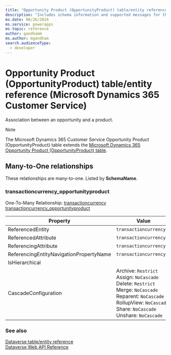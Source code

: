 ```yaml
---
title: "Opportunity Product (OpportunityProduct) table/entity reference (Microsoft Dynamics 365 Customer Service)"
description: "Includes schema information and supported messages for the Opportunity Product (OpportunityProduct) table/entity with Microsoft Dynamics 365 Customer Service."
ms.date: 08/26/2024
ms.service: powerapps
ms.topic: reference
author: gandhamm
ms.author: mgandham
search.audienceType: 
  - developer
---
```


# Opportunity Product (OpportunityProduct) table/entity reference (Microsoft Dynamics 365 Customer Service)

Association between an opportunity and a product.

> [!NOTE]
> The Microsoft Dynamics 365 Customer Service Opportunity Product (OpportunityProduct) table extends the [Microsoft Dynamics 365 Opportunity Product (OpportunityProduct) table](/dynamics365/developer/entities/opportunityproduct).




## Many-to-One relationships

These relationships are many-to-one. Listed by **SchemaName**.

### <a name="BKMK_transactioncurrency_opportunityproduct"></a> transactioncurrency_opportunityproduct

One-To-Many Relationship: [transactioncurrency transactioncurrency_opportunityproduct](transactioncurrency.md#BKMK_transactioncurrency_opportunityproduct)

|Property|Value|
|---|---|
|ReferencedEntity|`transactioncurrency`|
|ReferencedAttribute|`transactioncurrencyid`|
|ReferencingAttribute|`transactioncurrencyid`|
|ReferencingEntityNavigationPropertyName|`transactioncurrencyid`|
|IsHierarchical||
|CascadeConfiguration|Archive: `Restrict`<br />Assign: `NoCascade`<br />Delete: `Restrict`<br />Merge: `NoCascade`<br />Reparent: `NoCascade`<br />RollupView: `NoCascade`<br />Share: `NoCascade`<br />Unshare: `NoCascade`|



### See also

[Dataverse table/entity reference](../about-entity-reference.md)  
[Dataverse Web API Reference](/power-apps/developer/data-platform/webapi/reference/about)   

